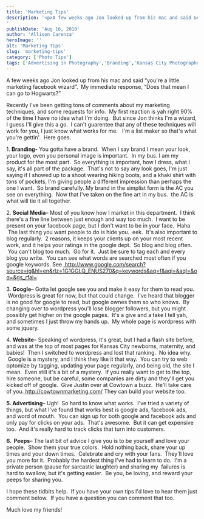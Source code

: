 ```yaml
---
title: 'Marketing Tips'
description: '<p>A few weeks ago Jon looked up from his mac and said &#8220;you&apos;re a little marketing facebook wizard&#8221;.  My immediate [&hellip;]</p>
'
publishDate: 'Aug 16, 2010'
author: 'Allison Carenza'
heroImage: ''
alt: 'Marketing Tips'
slug: 'marketing-tips'
category: ['Photo Tips']
tags: ['Advertising in Photography','Branding','Kansas City Photographer','Marketing Tips','Social Media Marketing']
---
```


<p>A few weeks ago Jon looked up from his mac and said &#8220;you&apos;re a little marketing facebook wizard&#8221;.  My immediate response, &#8220;Does that mean I can go to Hogwarts?&#8221;</p>
<p>Recently I&apos;ve been getting tons of comments about my marketing techniques, and some requests for info.  My first reaction is yah right 90% of the time I have no idea what I&apos;m doing.  But since Jon thinks I&apos;m a wizard, I guess I&apos;ll give this a go.  I can&apos;t guarentee that any of these techniques will work for you, I just know what works for me.   I&apos;m a list maker so that&apos;s what you&apos;re gettin&apos;.  Here goes.</p>
<p>1. <strong>Branding-</strong> You gotta have a brand.  When I say brand I mean your look, your logo, even you personal image is important.  In my bus. I am my product for the most part.  So everything is important, how I dress, what I say, it&apos;s all part of the package.  That&apos;s not to say any look goes, I&apos;m just saying if I showed up to a shoot wearing hiking boots, and a khaki shirt with tons of pockets, I&apos;m giving people a different impression than perhaps the one I want.  So brand carefully. My brand in the simplist form is the AC you see on everything.  Now that I&apos;ve taken on the fine art in my bus.  the AC is what will tie it all together.</p>
<p>2. <strong>Social Media</strong>&#8211; Most of you know how I market in this department.  I think there&apos;s a fine line between just enough and way too much.  I want to be present on your facebook page, but I don&apos;t want to be in your face.  Haha  The last thing you want people to do is hide you.  eek.  It&apos;s also important to blog regularly.  2 reasons, it keeps your clients up on your most recent work, and it helps your ratings in the google dept.  So blog and blog often.  You can&apos;t blog too much.  Go for it.  Just be sure to tag each and every blog you write.  You can see what words are searched most often if you google keywords. See <a href="http://http://www.google.com/search?source=ig&amp;hl=en&amp;rlz=1G1GGLQ_ENUS270&amp;q=keywords&amp;aq=f&amp;aqi=&amp;aql=&amp;oq=&amp;gs_rfai="> http://www.google.com/search?source=ig&amp;hl=en&amp;rlz=1G1GGLQ_ENUS270&amp;q=keywords&amp;aq=f&amp;aqi=&amp;aql=&amp;oq=&amp;gs_rfai=</a></p>
<p>3. <strong>Google</strong>&#8211; Gotta let google see you and make it easy for them to read you.  Wordpress is great for now, but that could change.  I&apos;ve heard that blogger is no good for google to read, but google ownes them so who knows.  By changing over to wordpress you&apos;ll lose blogger followers, but you might possibly get higher on the google pages.  It&apos;s a give and a take I tell yah, and sometimes I just throw my hands up.  My whole page is wordpress with some jquery.</p>
<p>4. <strong>Website</strong>&#8211; Speaking of wordpress, it&apos;s great, but I had a flash site before, and was at the top of most pages for Kansas City newborns, maternity, and babies!  Then I switched to wordpress and lost that ranking.  No idea why.  Google is a mystery, and I think they like it that way.  You can try to web optomize by tagging, updating your page regularly, and being old, the site I mean.  Even still it&apos;s a bit of a mystery.  If you really want to get to the top, hire someone, but be careful, some companies are dirty and they&apos;ll get you kicked off of google.  Give Justin over at Cowtown a buzz.  He&apos;ll take care of you.<a href="http://http://cowtownmarketing.com/"> http://cowtownmarketing.com/</a> They can build your website too.</p>
<p><strong>5. Advertising</strong>&#8211; Ugh!  So hard to know what works.  I&apos;ve tried a variety of things, but what I&apos;ve found that works best is google ads, facebook ads, and word of mouth.  You can sign up for both google and facebook ads and only pay for clicks on your ads.  That&apos;s awesome.  But it can get expensive too.  And it&apos;s really hard to track clicks that turn into customers.</p>
<p><strong>6.  Peeps</strong>&#8211; The last bit of advice I give you is to be yourself and love your people.  Show them your true colors.  Hold nothing back, share your up times and your down times.  Celebrate and cry with your fans.  They&apos;ll love you more for it.  Probably the hardest thing I&apos;ve had to learn to do.  I&apos;m a private person (pause for sarcastic laughter) and sharing my  failures is hard to swallow, but it&apos;s getting easier.  Be you, be loving, and reward your peeps for sharing you.</p>
<p>I hope these tidbits help.  If you have your own tips I&apos;d love to hear them just comment below.  If you have a question you can comment that too.</p>
<p>Much love my friends!</p>
